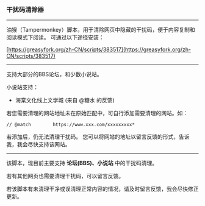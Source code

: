 ### 干扰码清除器

* * *
油猴（Tampermonkey）脚本，用于清除网页中隐藏的干扰码，便于内容复制和阅读模式下阅读。
可通过以下途径安装：

[https://greasyfork.org/zh-CN/scripts/383517](https://greasyfork.org/zh-CN/scripts/383517)


* * *
支持大部分的BBS论坛，和少数小说站。

小说站支持：

* 海棠文化线上文学城 (来自 @糖水 的反馈)

若您需要清理的网站地址未在原始匹配中，可自行添加需要清理的网站。如：
```
// @match        https://www.xxx.com/xxxxxxxxx*
```
若添加后，仍无法清理干扰码。
您可以将网站的地址以留言反馈的形式，告诉我，我会尽快支持该网站。

* * *
该脚本，现目前主要支持 **论坛(BBS)、小说站** 中的干扰码清理。

若有其他网页也需要清理干扰码，可以留言反馈。

若该脚本有未清理干净或误清理正常内容的情况，请及时留言反馈，我会尽快修正更新。